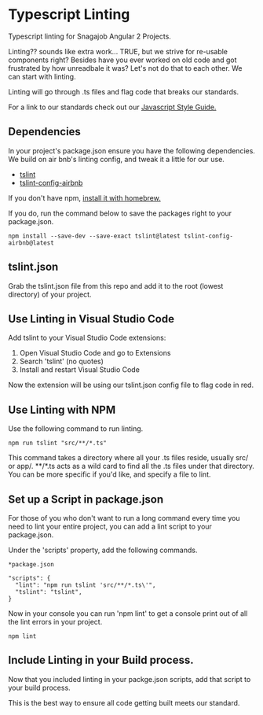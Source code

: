 # Typescript Linting
Typescript linting for Snagajob Angular 2 Projects.

Linting?? sounds like extra work... TRUE, but we strive for re-usable components right? Besides have you ever worked on old code and got frustrated by how unreadbale it was? Let's not do that to each other. We can start with linting.

Linting will go through .ts files and flag code that breaks our standards. 

For a link to our standards check out our [Javascript Style Guide.](https://github.com/Snagajob/javascript)

## Dependencies
In your project's package.json ensure you have the following dependencies. We build on air bnb's linting config, and tweak it a little for our use.

+ [tslint](https://www.npmjs.com/package/tslint)
+ [tslint-config-airbnb](https://www.npmjs.com/package/tslint-config-airbnb)

If you don't have npm, [install it with homebrew.](http://blog.teamtreehouse.com/install-node-js-npm-mac)

If you do, run the command below to save the packages right to your package.json.

```
npm install --save-dev --save-exact tslint@latest tslint-config-airbnb@latest
```

## tslint.json
Grab the tslint.json file from this repo and add it to the root (lowest directory) of your project.

## Use Linting in Visual Studio Code
Add tslint to your Visual Studio Code extensions:

1. Open Visual Studio Code and go to Extensions
2. Search 'tslint' (no quotes)
3. Install and restart Visual Studio Code

Now the extension will be using our tslint.json config file to flag code in red.

## Use Linting with NPM
Use the following command to run linting.

```
npm run tslint "src/**/*.ts"
```

This command takes a directory where all your .ts files reside, usually src/ or app/. **/*.ts acts as a wild card to find all the .ts files under that directory. You can be more specific if you'd like, and specify a file to lint.

## Set up a Script in package.json
For those of you who don't want to run a long command every time you need to lint your entire project, you can add a lint script to your package.json. 

Under the 'scripts' property, add the following commands.
```
*package.json

"scripts": {
  "lint": "npm run tslint 'src/**/*.ts\'",
  "tslint": "tslint",
}
```

Now in your console you can run 'npm lint' to get a console print out of all the lint errors in your project.
```
npm lint
```

## Include Linting in your Build process.
Now that you included linting in your packge.json scripts, add that script to your build process.

This is the best way to ensure all code getting built meets our standard.